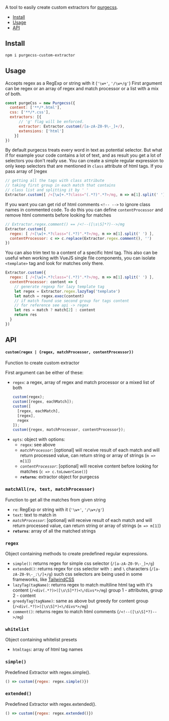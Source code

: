 A tool to easily create custom extractors for [purgecss](https://github.com/FullHuman/purgecss).

- [Install](#install)
- [Usage](#usage)
- [API](#api)

## Install
```bash
npm i purgecss-custom-extractor
```

## Usage
Accepts regex as a RegExp or string with it (`'\w+'`, `'/\w+/g'`)
First argument can be regex or an array of regex and match processor or a list with a mix of both.
```javascript
const purgeCss = new Purgecss({
  content: ['**/*.html'],
  css: ['**/*.css'],
  extractors: [{
      // 'g' flag will be enforced.
      extractor: Extractor.custom(/[a-zA-Z0-9\-_]+/),
      extensions: ['html']
    }]
})
```

By default purgecss treats every word in text as potential selector. But what if for example your code contains a lot of text, and as result you get a lot of selectors you don't really use. You can create a simple regular expression to only keep selectors that are mentioned in `class` attribute of html tags. If you pass array of [regex

```javascript
// getting all the tags with class attribute
// taking first group in each match that contains
// class list and splitting it by ' '
Extractor.custom([ /<[\w]+.*?class="(.*?)".*?>/mg, m => m[1].split(' ') ])
```

If you want you can get rid of html comments `<!-- -->` to ignore class names in commented code. To do this you can define `contentProcessor` and remove html comments before looking for matches 

```javascript
// Extractor.regex.comment() == /<!--([\s\S]*?)-->/mg
Extractor.custom({
  regex: [ /<[\w]+.*?class="(.*?)".*?>/mg, m => m[1].split(' ') ],
  contentProcessor: c => c.replace(Extractor.regex.comment(), '')
})
```

You can also trim text to a content of a specific html tag. This also can be useful when working with VueJS single file components, you can isolate `<template>` tag and look for matches only there.

```javascript
Extractor.custom({
  regex: [ /<[\w]+.*?class="(.*?)".*?>/mg, m => m[1].split(' ') ],
  contentProcessor: content => {
    // generate regexp for lazy template tag
    let regex = Extractor.regex.lazyTag('template')
    let match = regex.exec(content)
    // if match found use second group for tags content
    // for reference see api -> regex
    let res = match ? match[2] : content
    return res
  }
})
```

## API

#### `custom(regex | {regex, matchProcessor, contentProcessor})`
Function to create custom extractor

First argument can be either of these: 
- `regex`: a regex, array of regex and match processor or a mixed list of both
  ```javascript
  custom(regex);
  custom([regex, eachMatch]);
  custom([
    [regex, eachMatch],
    [regex],
    regex
  ]);
  custom({regex, matchProcessor, contentProcessor});
  ```
- `opts`: object with options:
  - `regex`: see above
  - _`matchProcessor`_: [optional] will receive result of each match and will return processed value, can return string or array of strings (`m => m[1]`)
  - _`contentProcessor`_: [optional] will receive content before looking for matches (`c => c.toLowerCase()`)
  - __`returns`__: extractor object for purgecss

### `matchAll(re, text, matchProcessor)`
Function to get all the matches from given string

- `re`: RegExp or string with it (`'\w+'`, `'/\w+/g'`)
- `text`: text to match in
- _`matchProcessor`_: [optional] will receive result of each match and will return processed value, can return string or array of strings (`m => m[1]`)
- __`returns`__: array of all the matched strings

### `regex`
Object containing methods to create predefined regular expressions.

- `simple()`: returns regex for simple css selector (`/[a-zA-Z0-9\-_]+/g`) </br>
- `extended()`: returns regex for css selector with `:` and `\` characters (`/[a-zA-Z0-9\-_:\/]+/g`) such css selectors are being used in some frameworks, like [TailwindCSS](https://tailwindcss.com/)</br>
- `lazyTag(tagName)`: returns regex to match multiline html tag with it's content (`/<div(.*?)>([\s\S]*?)<\/divs*>/mg`) group 1 - attributes, group 2 - content</br>
- `greedyTag(tagName)`: same as above but greedy for content group (`/<div(.*?)>([\s\S]*)<\/divs*>/mg`) </br>
- `comment()`: returns regex to match html comments (`/<!--([\s\S]*?)-->/mg`) </br>

### `whitelist`
Object containing whitelist presets

- `htmltags`: array of html tag names </br>

### `simple()`
Predefined Extractor with regex.simple().
```javascript
() => custom({regex: regex.simple()})
```

### `extended()`
Predefined Extractor with regex.extended().
```javascript
() => custom({regex: regex.extended()})
```


